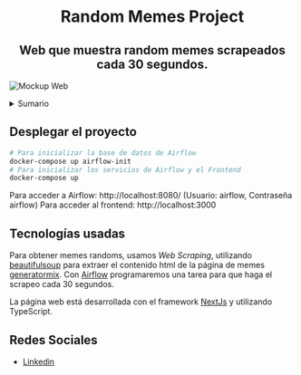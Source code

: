 <div align="center">
    <h1>Random Memes Project</h1>
    <h2>Web que muestra random memes scrapeados cada 30 segundos.</h2>
</div>

![Mockup Web](public/mockup.png)

<details>
  <summary>Sumario</summary>
  <ol>
    <li>
      <a href="#desplegar-el-proyecto">Desplegar el proyecto</a>
    </li>
    <li>
      <a href="#tecnologías-usadas">Tecnologías usadas</a>
    </li>
    <li>
        <a href="#redes-sociales">Redes sociales</a>
    </li>
  </ol>
</details>

## Desplegar el proyecto

```bash
# Para inicializar la base de datos de Airflow
docker-compose up airflow-init
# Para inicializar los servicios de Airflow y el Frontend
docker-compose up
```

Para acceder a Airflow: http://localhost:8080/ (Usuario: airflow, Contraseña airflow)
Para acceder al frontend: http://localhost:3000 

## Tecnologías usadas

Para obtener memes randoms, usamos *Web Scraping*, utilizando [beautifulsoup](https://pypi.org/project/beautifulsoup4/) para extraer el contenido html de la página de memes [generatormix](https://www.generatormix.com/random-memes). Con [Airflow](https://www.airflow.es/) programaremos una tarea para que haga el scrapeo cada 30 segundos. 

La página web está desarrollada con el framework [NextJs](https://nextjs.org/docs/deployment) y utilizando TypeScript.

## Redes Sociales

- [Linkedin](https://www.linkedin.com/in/enrique-ferrer-agius-05844a217/)

